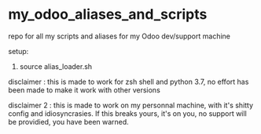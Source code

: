 # my_odoo_aliases_and_scripts
repo for all my scripts and aliases for my Odoo dev/support machine

setup:
1. source alias_loader.sh


disclaimer :
this is made to work for zsh shell and python 3.7, no effort has been made to make it work with other versions

disclaimer 2 :
this is made to work on my personnal machine, with it's shitty config and idiosyncrasies. If this breaks yours, it's on you, no support will be providied, you have been warned.
